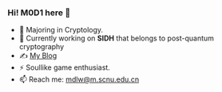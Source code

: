 ### Hi! M0D1 here 👋




- 🍻 Majoring in Cryptology.
- 🔭 Currently working on **SIDH** that belongs to post-quantum cryptography
- ✍️ [My Blog](https://m0d1.top)
- ⚡ Soullike game enthusiast.
- 📫 Reach me: mdlw@m.scnu.edu.cn
<!--
**Madeep2000/Madeep2000** is a ✨ _special_ ✨ repository because its `README.md` (this file) appears on your GitHub profile.

Here are some ideas to get you started:

- 🔭 I’m currently working on ...
- 🌱 I’m currently learning ...
- 👯 I’m looking to collaborate on ...
- 🤔 I’m looking for help with ...
- 💬 Ask me about ...
- 📫 How to reach me: ...
- 😄 Pronouns: ...
- ⚡ Fun fact: ...
-->
